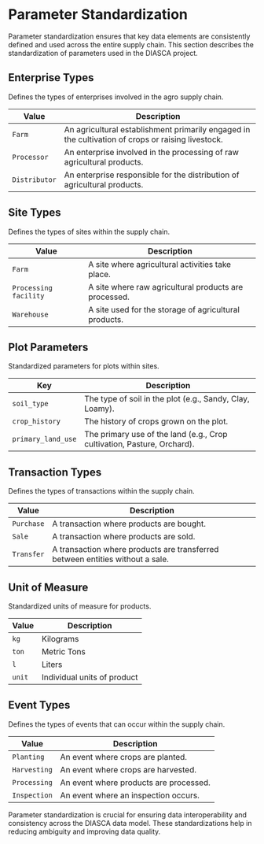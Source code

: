 # Parameter Standardization

Parameter standardization ensures that key data elements are consistently defined and used across the entire supply chain. This section describes the standardization of parameters used in the DIASCA project.

## Enterprise Types

Defines the types of enterprises involved in the agro supply chain.

| Value          | Description                             |
|----------------|-----------------------------------------|
| `Farm`         | An agricultural establishment primarily engaged in the cultivation of crops or raising livestock. |
| `Processor`    | An enterprise involved in the processing of raw agricultural products. |
| `Distributor`  | An enterprise responsible for the distribution of agricultural products. |

## Site Types

Defines the types of sites within the supply chain.

| Value                | Description                                      |
|----------------------|--------------------------------------------------|
| `Farm`               | A site where agricultural activities take place. |
| `Processing facility`| A site where raw agricultural products are processed. |
| `Warehouse`          | A site used for the storage of agricultural products. |

## Plot Parameters

Standardized parameters for plots within sites.

| Key                  | Description                                      |
|----------------------|--------------------------------------------------|
| `soil_type`          | The type of soil in the plot (e.g., Sandy, Clay, Loamy). |
| `crop_history`       | The history of crops grown on the plot.          |
| `primary_land_use`   | The primary use of the land (e.g., Crop cultivation, Pasture, Orchard). |

## Transaction Types

Defines the types of transactions within the supply chain.

| Value                | Description                                      |
|----------------------|--------------------------------------------------|
| `Purchase`           | A transaction where products are bought.         |
| `Sale`               | A transaction where products are sold.           |
| `Transfer`           | A transaction where products are transferred between entities without a sale. |

## Unit of Measure

Standardized units of measure for products.

| Value                | Description                                      |
|----------------------|--------------------------------------------------|
| `kg`                 | Kilograms                                        |
| `ton`                | Metric Tons                                      |
| `l`                  | Liters                                           |
| `unit`               | Individual units of product                      |

## Event Types

Defines the types of events that can occur within the supply chain.

| Value                | Description                                      |
|----------------------|--------------------------------------------------|
| `Planting`           | An event where crops are planted.                |
| `Harvesting`         | An event where crops are harvested.              |
| `Processing`         | An event where products are processed.           |
| `Inspection`         | An event where an inspection occurs.             |

Parameter standardization is crucial for ensuring data interoperability and consistency across the DIASCA data model. These standardizations help in reducing ambiguity and improving data quality.
